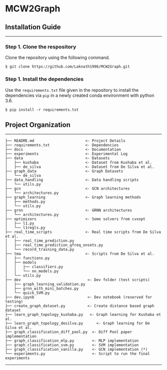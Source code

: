 # MCW2Graph

## Installation Guide
-----------------------

### Step 1. Clone the respository

Clone the repository using the following command.

```
$ git clone https://github.com/Laknath1996/MCW2Graph.git
```

### Step 1. Install the dependencies

Use the `requirements.txt` file given in the repository to install the dependencies via `pip` in a newly created conda environment with python 3.6.

```
$ pip install -r requirements.txt 
```

## Project Organization

------------
    ├── README.md                       <- Project Details
    ├── requirements.txt                <- Dependencies
    ├── docs                            <- Documentation
    ├── experiments                     <- Experimental Log
    ├── data                            <- Datasets
    │   ├── kushaba                     <- Dataset from Kushaba et al.
    │   ├── de_silva                    <- Dataset from De Silva et al.
    ├── graph_data                      <- Graph Datasets
    │   └── de_silva
    ├── data_handling                   <- Data handling scripts
    │   └── utils.py
    ├── gcn                             <- GCN architectures
    │   └── architectures.py
    ├── graph_learning                  <- Graph learning methods
    │   ├── methods.py
    │   └── utils.py
    ├── grnn                            <- GRNN architectures
    │   └── architectures.py
    ├── optimizers                      <- Some solvers from cvxopt
    │   ├── l1.py
    │   └── l1regls.py
    ├── real_time_scripts               <- Real time scripts from De Silva et al.
    │   ├── real_time_prediction.py
    │   ├── real_time_prediction_gfreq_onsets.py
    │   └── record_training_data.py
    ├── tma                             <- Scripts from De Silva et al.
    │   ├── functions.py
    │   ├── models
    │   │   ├── classifiers.py
    │   │   └── nn_models.py
    │   └── utils.py
    ├── dev                              <- Dev folder (test scripts)
    │   ├── graph_learning_validation.py
    │   ├── grnn_with_mini_batches.py
    │   └── quick_SVM.py
    ├── dev.ipynb                        <- Dev notebook (reserved for testing)
    ├── create_graph_dataset.py          <- Create distance based graph dataset
    ├── learn_graph_topology_kushaba.py   <- Graph learning for Kushaba et al. 
    ├── learn_graph_topology_desilva.py      <- Graph learning for De Silva et al.
    ├── graph_classification_diff_pool.py  <- Diff Pool paper implementation
    ├── graph_classification_mlp.py        <- MLP implementation
    ├── graph_classification_svm.py        <- SVM implementation
    ├── graph_classification_vanilla.py    <- GCN implementation (*)
    └── experiments.py                     <- Script to run the final experiments
-------------


